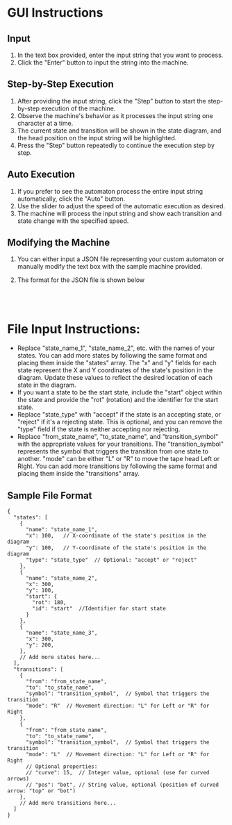 # GUI Instructions

## Input
1. In the text box provided, enter the input string that you want to process.
2. Click the "Enter" button to input the string into the machine.

## Step-by-Step Execution
1. After providing the input string, click the "Step" button to start the step-by-step execution of the machine.
2. Observe the machine's behavior as it processes the input string one character at a time.
3. The current state and transition will be shown in the state diagram, and the head position on the input string will be highlighted.
4. Press the "Step" button repeatedly to continue the execution step by step.

## Auto Execution
1. If you prefer to see the automaton process the entire input string automatically, click the "Auto" button.
2. Use the slider to adjust the speed of the automatic execution as desired.
3. The machine will process the input string and show each transition and state change with the specified speed.

## Modifying the Machine
1. You can either input a JSON file representing your custom automaton or manually modify the text box with the sample machine provided.

2. The format for the JSON file is shown below
<br />
<br />

# File Input Instructions:

- Replace "state_name_1", "state_name_2", etc. with the names of your states. You can add more states by following the same format and placing them inside the "states" array. The "x" and "y" fields for each state represent the X and Y coordinates of the state's position in the diagram. Update these values to reflect the desired location of each state in the diagram. 
- If you want a state to be the start state, include the "start" object within the state and provide the "rot" (rotation) and the identifier for the start state. 
- Replace "state_type" with "accept" if the state is an accepting state, or "reject" if it's a rejecting state. This is optional, and you can remove the "type" field if the state is neither accepting nor rejecting.
- Replace "from_state_name", "to_state_name", and "transition_symbol" with the appropriate values for your transitions. The "transition_symbol" represents the symbol that triggers the transition from one state to another. "mode" can be either "L" or "R" to move the tape head Left or Right. You can add more transitions by following the same format and placing them inside the "transitions" array.


## Sample File Format
```
{
  "states": [
    {
      "name": "state_name_1",
      "x": 100,   // X-coordinate of the state's position in the diagram
      "y": 100,   // Y-coordinate of the state's position in the diagram
      "type": "state_type"  // Optional: "accept" or "reject"
    },
    {
      "name": "state_name_2",
      "x": 300,   
      "y": 100,   
      "start": {
        "rot": 180,
        "id": "start"  //Identifier for start state
      }
    },
    {
      "name": "state_name_3",
      "x": 300,   
      "y": 200,   
    },
    // Add more states here...
  ],
  "transitions": [
    {
      "from": "from_state_name",
      "to": "to_state_name",
      "symbol": "transition_symbol",  // Symbol that triggers the transition
      "mode": "R"  // Movement direction: "L" for Left or "R" for Right
    },
    {
      "from": "from_state_name",
      "to": "to_state_name",
      "symbol": "transition_symbol",  // Symbol that triggers the transition
      "mode": "L"  // Movement direction: "L" for Left or "R" for Right
      // Optional properties:
      // "curve": 15,  // Integer value, optional (use for curved arrows)
      // "pos": "bot", // String value, optional (position of curved arrow: "top" or "bot")
    },
    // Add more transitions here...
  ]
}

```

